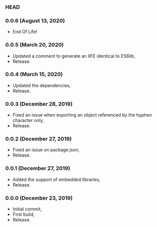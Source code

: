 ### HEAD

### 0.0.6 (August 13, 2020)

  * End Of Life!


### 0.0.5 (March 20, 2020)

  * Updated a comment to generate an IIFE identical to ES6lib,
  * Release.


### 0.0.4 (March 15, 2020)

  * Updated the dependencies,
  * Release.


### 0.0.3 (December 28, 2019)

  * Fixed an issue when exporting an object referenced by the hyphen character only,
  * Release.


### 0.0.2 (December 27, 2019)

  * Fixed an issue on package.json,
  * Release.


### 0.0.1 (December 27, 2019)

  * Added the support of embedded libraries,
  * Release.


### 0.0.0 (December 23, 2019)

  * Initial commit,
  * First build,
  * Release.
